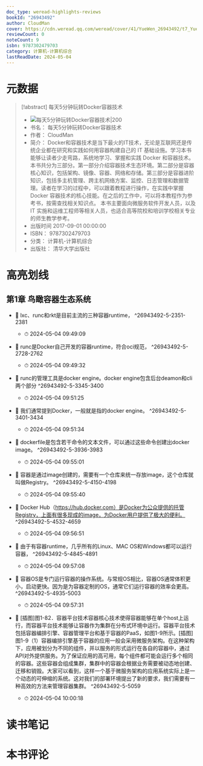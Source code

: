 ```yaml
---
doc_type: weread-highlights-reviews
bookId: "26943492"
author: CloudMan
cover: https://cdn.weread.qq.com/weread/cover/41/YueWen_26943492/t7_YueWen_26943492.jpg
reviewCount: 0
noteCount: 9
isbn: 9787302479703
category: 计算机-计算机综合
lastReadDate: 2024-05-04
---
```

# 元数据
> [!abstract] 每天5分钟玩转Docker容器技术
> - ![ 每天5分钟玩转Docker容器技术|200](https://cdn.weread.qq.com/weread/cover/41/YueWen_26943492/t7_YueWen_26943492.jpg)
> - 书名： 每天5分钟玩转Docker容器技术
> - 作者： CloudMan
> - 简介： Docker和容器技术是当下最火的IT技术，无论是互联网还是传统企业都在研究和实践如何用容器构建自己的 IT 基础设施。学习本书能够让读者少走弯路，系统地学习、掌握和实践 Docker 和容器技术。 本书共分为三部分。第一部分介绍容器技术生态环境。第二部分是容器核心知识，包括架构、镜像、容器、网络和存储。第三部分是容器进阶知识，包括多主机管理、跨主机网络方案、监控、日志管理和数据管理。读者在学习的过程中，可以跟着教程进行操作，在实践中掌握 Docker 容器技术的核心技能。在之后的工作中，可以将本教程作为参考书，按需查找相关知识点。 本书主要面向微服务软件开发人员，以及 IT 实施和运维工程师等相关人员，也适合高等院校和培训学校相关专业的师生教学参考。
> - 出版时间 2017-09-01 00:00:00
> - ISBN： 9787302479703
> - 分类： 计算机-计算机综合
> - 出版社： 清华大学出版社

# 高亮划线

## 第1章 鸟瞰容器生态系统


- 📌 lxc、runc和rkt是目前主流的三种容器runtime， ^26943492-5-2351-2381
    - ⏱ 2024-05-04 09:49:09 

- 📌 runc是Docker自己开发的容器runtime，符合oci规范， ^26943492-5-2728-2762
    - ⏱ 2024-05-04 09:49:32 

- 📌 runc的管理工具是docker engine。docker engine包含后台deamon和cli两个部分 ^26943492-5-3345-3400
    - ⏱ 2024-05-04 09:51:25 

- 📌 我们通常提到Docker，一般就是指的docker engine。 ^26943492-5-3401-3434
    - ⏱ 2024-05-04 09:51:34 

- 📌 dockerfile是包含若干命令的文本文件，可以通过这些命令创建出docker image。 ^26943492-5-3936-3983
    - ⏱ 2024-05-04 09:55:01 

- 📌 容器是通过image创建的，需要有一个仓库来统一存放image，这个仓库就叫做Registry。 ^26943492-5-4150-4198
    - ⏱ 2024-05-04 09:55:40 

- 📌 Docker Hub（https://hub.docker.com）是Docker为公众提供的托管Registry，上面有很多现成的image，为Docker用户提供了极大的便利。 ^26943492-5-4532-4659
    - ⏱ 2024-05-04 09:56:51 

- 📌 由于有容器runtime，几乎所有的Linux、MAC OS和Windows都可以运行容器， ^26943492-5-4845-4891
    - ⏱ 2024-05-04 09:57:08 

- 📌 容器OS是专门运行容器的操作系统。与常规OS相比，容器OS通常体积更小，启动更快。因为是为容器定制的OS，通常它们运行容器的效率会更高。 ^26943492-5-4935-5003
    - ⏱ 2024-05-04 09:57:31 

- 📌 [插图]图1-82．容器平台技术容器核心技术使得容器能够在单个host上运行，而容器平台技术能够让容器作为集群在分布式环境中运行。容器平台技术包括容器编排引擎、容器管理平台和基于容器的PaaS，如图1-9所示。[插图]图1-9（1）容器编排引擎基于容器的应用一般会采用微服务架构。在这种架构下，应用被划分为不同的组件，并以服务的形式运行在各自的容器中，通过API对外提供服务。为了保证应用的高可用，每个组件都可能会运行多个相同的容器。这些容器会组成集群，集群中的容器会根据业务需要被动态地创建、迁移和销毁。大家可以看到，这样一个基于微服务架构的应用系统实际上是一个动态的可伸缩的系统。这对我们的部署环境提出了新的要求，我们需要有一种高效的方法来管理容器集群。 ^26943492-5-5059
    - ⏱ 2024-05-04 10:00:18 
# 读书笔记

# 本书评论

